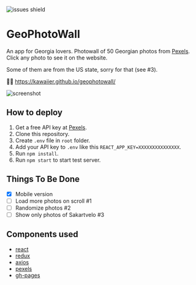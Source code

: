 ![issues shield](https://img.shields.io/github/issues/kawaiier/GeoPhotoWall)
# GeoPhotoWall
An app for Georgia lovers. Photowall of 50 Georgian photos from [Pexels](https://www.pexels.com/). Click any photo to see it on the website.

Some of them are from the US state, sorry for that (see #3). 

💁‍♂️ https://kawaiier.github.io/geophotowall/

![screenshot](https://kawaiier.github.io/assets/images/gpw-screen.png)
## How to deploy
1. Get a free API key at [Pexels](https://www.pexels.com/api/).
2. Clone this repository.
3. Create `.env` file in `root` folder.
4. Add your API key to `.env` like this `REACT_APP_KEY=XXXXXXXXXXXXXXX`.
5. Run `npm install`.
6. Run `npm start` to start test server.

## Things To Be Done
- [X] Mobile version
- [ ] Load more photos on scroll #1
- [ ] Randomize photos #2
- [ ] Show only photos of Sakartvelo #3

## Components used
- [react](https://reactjs.org/)
- [redux](https://redux.js.org/)
- [axios](https://github.com/axios/axios)
- [pexels](https://github.com/pexels/pexels-javascript)
- [gh-pages](https://github.com/tschaub/gh-pages)